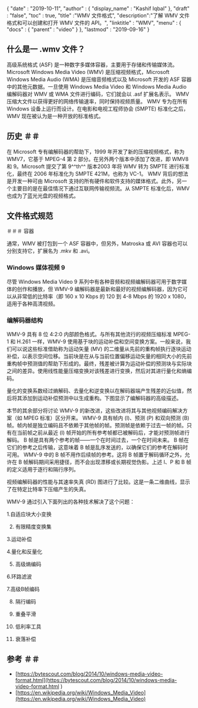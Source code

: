 {
  "date" : "2019-10-11",
  "author" : {
    "display_name" : "Kashif Iqbal"
},
  "draft" : "false",
  "toc" : true,
  "title" :"WMV 文件格式",
  "description":"了解 WMV 文件格式和可以创建和打开 WMV 文件的 API。",
  "linktitle" : "WMV",
  "menu" : {
    "docs" : {
      "parent" : "video"
}
},
  "lastmod" : "2019-09-16"
}

## 什么是一 .wmv 文件？

高级系统格式 (ASF) 是一种数字多媒体容器，主要用于存储和传输媒体流。 Microsoft Windows Media Video (WMV) 是压缩视频格式，Microsoft Windows Media Audio (WMA) 是压缩音频格式以及 Microsoft 开发的 ASF 容器中的其他元数据。一旦使用 Windows Media Video 和 Windows Media Audio 编解码器对 WMV 或 WMA 文件进行编码，它们就会以 .asf 扩展名表示。 WMV 压缩大文件以获得更好的网络传输速率，同时保持视频质量。 WMV 专为在所有 Windows 设备上运行而设计。在电影和电视工程师协会 (SMPTE) 标准化之后，WMV 现在被认为是一种开放的标准格式。

## 历史 ＃＃

在 Microsoft 专有编解码器的帮助下，1999 年开发了新的压缩视频格式，称为 WMV7，它基于 MPEG-4 第 2 部分。在另外两个版本中添加了改进，即 WMV8 和 9。Microsoft 提交了第 9^^th^^ 版本2003 年将 WMV 转为 SMPTE 进行标准化，最终在 2006 年标准化为 SMPTE 421M，也称为 VC-1。 WMV 背后的想法是开发一种可由 Microsoft 支持的所有硬件和软件支持的媒体格式。此外，另一个主要目的是在最佳情况下通过互联网传输视频流。从 SMPTE 标准化后，WMV 也成为了蓝光光盘的视频格式。

## 文件格式规范

＃＃＃ 容器

通常，WMV 被打包到一个 ASF 容器中，但另外，Matroska 或 AVI 容器也可以分别支持它，扩展名为 .mkv 和 .avi。

### Windows 媒体视频 9

尽管 Windows Media Video 9 系列中有各种音频和视频编解码器可用于数字媒体的创作和播放，但 WMV-9 编解码器是最新和最好的视频编解码器，因为它可以从非常低的比特率（即 160 x 10 Kbps 的 120 到 4-8 Mbps 的 1920 x 1080，适用于各种高清视频。

### 编解码器结构

WMV-9 具有 8 位 4:2:0 内部颜色格式。与所有其他流行的视频压缩标准 MPEG-1 和 H.261 一样，WMV-9 使用基于块的运动补偿和空间变换方案。一般来说，我们可以说这些标准借助称为运动矢量 (MV) 的二维量从先前的重构帧执行逐块运动补偿，以表示空间位移。当前块是在从与当前位置偏移运动矢量的相同大小的先前重构帧中预测值的帮助下形成的。最终，残差被计算为运动补偿的预测块与实际块之间的差异。使用线性能量压缩变换对该残差进行变换，然后对其进行量化和熵编码。

量化的变换系数经过熵解码、去量化和逆变换以在解码器端产生残差的近似值，然后将其添加到运动补偿预测中以生成重构。下图显示了编解码器的高级描述。

本节的其余部分将讨论 WMV-9 的新改进，这些改进将其与其他视频编码解决方案（如 MPEG 标准）区分开来。 WMV-9 具有帧内 (I)、预测 (P) 和双向预测 (B) 帧。帧内帧是独立编码且不依赖于其他帧的帧。预测帧是依赖于过去一帧的帧。只有在当前帧之前从最近 (I) 帧开始的所有参考帧都已被解码后，才能对预测帧进行解码。 B 帧是具有两个参考的帧——一个在时间过去，一个在时间未来。 B 帧在它们的参考之后传输，这意味着 B 帧是乱序发送的，以确保它们的参考在解码时可用。 WMV-9 中的 B 帧不用作后续帧的参考。这将 B 帧置于解码循环之外，允许在 B 帧解码期间采用捷径，而不会出现漂移或长期视觉伪影。上述 I、P 和 B 帧的定义适用于逐行和隔行序列。

视频编解码器的性能与其速率失真 (RD) 图进行了比较。这是一条二维曲线，显示了在特定比特率下压缩产生的失真。

WMV-9 通过引入下面列出的各种技术解决了这个问题：

1.自适应块大小变换

2. 有限精度变换集

3.运动补偿

4.量化和反量化

5. 高级熵编码

6.环路滤波

7.高级B帧编码

8. 隔行编码

9. 重叠平滑

10. 低利率工具

11. 衰落补偿

## 参考 ＃＃

* [https://bytescout.com/blog/2014/10/windows-media-video-format.html](https://bytescout.com/blog/2014/10/windows-media-video-format.html )
* [https://en.wikipedia.org/wiki/Windows_Media_Video](https://en.wikipedia.org/wiki/Windows_Media_Video)


